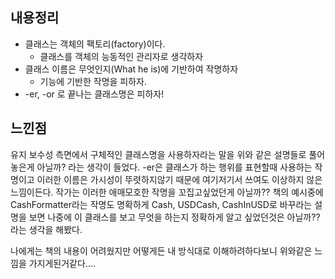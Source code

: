 ## 내용정리
- 클래스는 객체의 팩토리(factory)이다.
	- 클래스를 객체의 능동적인 관리자로 생각하자
- 클래스 이름은 무엇인지(What he is)에 기반하여 작명하자
	- 기능에 기반한 작명을 피하자.
- -er, -or 로 끝나는 클래스명은 피하자!

## 느낀점
유지 보수성 측면에서 구체적인 클래스명을 사용하자라는 말을 위와 같은 설명들로 풀어놓은게 아닐까? 라는 생각이 들었다. 
-er은 클래스가 하는 행위를 표현할때 사용하는 작명이고 이러한 이름은 가시성이 뚜렷하지않기 때문에 여기저기서 쓰여도 이상하지 않은 느낌이든다. 작가는 이러한 애매모호한 작명을 꼬집고싶었던게 아닐까?? 
책의 예시중에 CashFormatter라는 작명도 명확하게 Cash, USDCash, CashInUSD로 바꾸라는 설명을 보면 나중에 이 클래스를 보고 무엇을 하는지 정확하게 알고 싶었던것은 아닐까?? 라는 생각을 해봤다.

나에게는 책의 내용이 어려웠지만 어떻게든 내 방식대로 이해하려하다보니 위와같은 느낌을 가지게된거같다....
